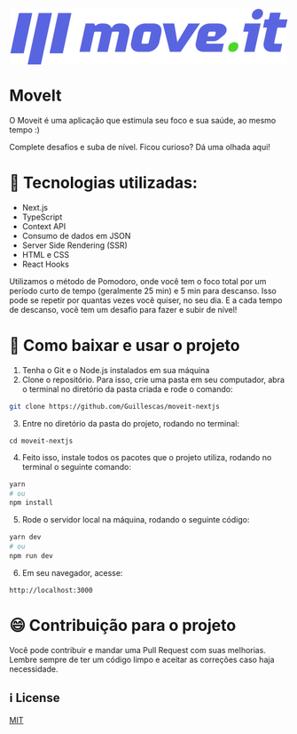 <p align="center">
  <img align="center" src="./public/logo-full.svg" />
</p>


# MoveIt
O Moveit é uma aplicação que estimula seu foco e sua saúde, ao mesmo tempo :)

Complete desafios e suba de nível. Ficou curioso? Dá uma olhada aqui!


# 🚀 Tecnologias utilizadas:
- Next.js
- TypeScript
- Context API
- Consumo de dados em JSON
- Server Side Rendering (SSR)
- HTML e CSS
- React Hooks

Utilizamos o método de Pomodoro, onde você tem o foco total por um período curto de tempo (geralmente 25 min) e 5 min para descanso. Isso pode se repetir por quantas vezes você quiser, no seu dia. E a cada tempo de descanso, você tem um desafio para fazer e subir de nível!


# 🤔 Como baixar e usar o projeto

1. Tenha o Git e o Node.js instalados em sua máquina
2. Clone o repositório. Para isso, crie uma pasta em seu computador, abra o terminal no diretório da pasta criada e rode o comando:

```bash
git clone https://github.com/Guillescas/moveit-nextjs
```

3. Entre no diretório da pasta do projeto, rodando no terminal:
```
cd moveit-nextjs
```

4. Feito isso, instale todos os pacotes que o projeto utiliza, rodando no terminal o seguinte comando:
```bash
yarn
# ou
npm install
```

5. Rode o servidor local na máquina, rodando o seguinte código:
```bash
yarn dev
# ou
npm run dev
```

6. Em seu navegador, acesse:
```
http://localhost:3000
```

# 😄 Contribuição para o projeto

Você pode contribuir e mandar uma Pull Request com suas melhorias. Lembre sempre de ter um código limpo e aceitar as correções caso haja necessidade.


## ℹ️ License
[MIT](https://choosealicense.com/licenses/mit/)
